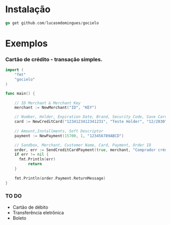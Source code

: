 # Instalação

```go 
go get github.com/lucasmdomingues/gocielo
```

# Exemplos

### Cartão de crédito - transação simples.

```go
import (
	"fmt"
	"gocielo"
)

func main() {
	
	// ID Merchant & Merchant Key
  	merchant := NewMerchant("ID", "KEY")

	// Number, Holder, Expiration Date, Brand, Security Code, Save Card
	card := NewCreditCard("1234123412341231", "Teste Holder", "12/2030", "Visa", "123", false)
	
	// Amount,Installments, Soft Descriptor
	payment := NewPayment(15700, 1, "123456789ABCD")

	// Sandbox, Merchant, Customer Name, Card, Payment, Order ID
	order, err := SendCreditCardPayment(true, merchant, "Comprador crédito simples", card, payment, "2014111703")
	if err != nil {
	  fmt.Println(err)
    	  return
	}
  
  	fmt.Println(order.Payment.ReturnMessage)
}
```

### TO DO
* Cartão de débito
* Transferência eletrônica
* Boleto

